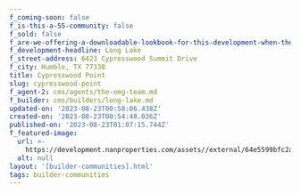 ```yaml
---
f_coming-soon: false
f_is-this-a-55-community: false
f_sold: false
f_are-we-offering-a-downloadable-lookbook-for-this-development-when-they-submit-their-contact-info: false
f_development-headline: Long Lake
f_street-address: 6423 Cypresswood Summit Drive
f_city: Humble, TX 77338
title: Cypresswood Point
slug: cypresswood-point
f_agent-2: cms/agents/the-omg-team.md
f_builder: cms/builders/long-lake.md
updated-on: '2023-08-23T00:58:06.438Z'
created-on: '2023-08-23T00:54:48.036Z'
published-on: '2023-08-23T01:07:15.744Z'
f_featured-image:
  url: >-
    https://development.nanproperties.com/assets//external/64e5599bfc2afbe78141cbb6_new-homes-community-cypresswood-point.webp
  alt: null
layout: '[builder-communities].html'
tags: builder-communities
---
```



